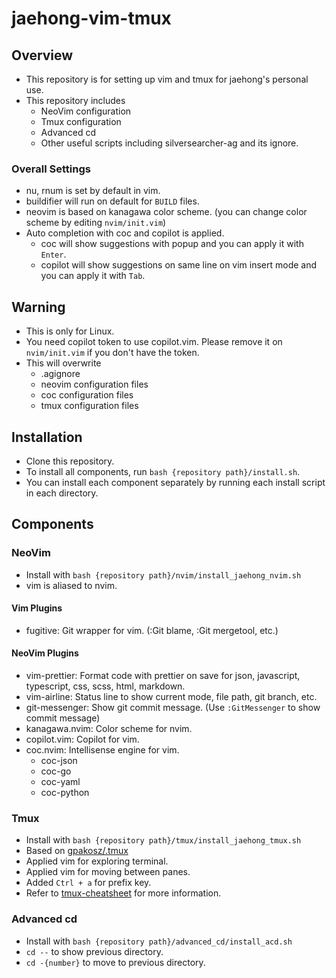 # jaehong-vim-tmux

## Overview
 - This repository is for setting up vim and tmux for jaehong's personal use.
 - This repository includes
     - NeoVim configuration
     - Tmux configuration
     - Advanced cd
     - Other useful scripts including silversearcher-ag and its ignore.

### Overall Settings
 - nu, rnum is set by default in vim.
 - buildifier will run on default for `BUILD` files.
 - neovim is based on kanagawa color scheme. (you can change color scheme by editing `nvim/init.vim`)
 - Auto completion with coc and copilot is applied.
     - coc will show suggestions with popup and you can apply it with `Enter`.
     - copilot will show suggestions on same line on vim insert mode and you can apply it with `Tab`.

## Warning
 - This is only for Linux.
 - You need copilot token to use copilot.vim. Please remove it on `nvim/init.vim` if you don't have the token.
 - This will overwrite
     - .agignore
     - neovim configuration files
     - coc configuration files
     - tmux configuration files

## Installation
 - Clone this repository.
 - To install all components, run `bash {repository path}/install.sh`.
 - You can install each component separately by running each install script in each directory.

## Components

### NeoVim
 - Install with `bash {repository path}/nvim/install_jaehong_nvim.sh`
 - vim is aliased to nvim.

#### Vim Plugins
 - fugitive: Git wrapper for vim. (:Git blame, :Git mergetool, etc.)

#### NeoVim Plugins
 - vim-prettier: Format code with prettier on save for json, javascript, typescript, css, scss, html, markdown.
 - vim-airline: Status line to show current mode, file path, git branch, etc.
 - git-messenger: Show git commit message. (Use `:GitMessenger` to show commit message)
 - kanagawa.nvim: Color scheme for nvim.
 - copilot.vim: Copilot for vim.
 - coc.nvim: Intellisense engine for vim.
     - coc-json
     - coc-go
     - coc-yaml
     - coc-python

### Tmux
 - Install with `bash {repository path}/tmux/install_jaehong_tmux.sh`
 - Based on [gpakosz/.tmux](https://github.com/gpakosz/.tmux)
 - Applied vim for exploring terminal.
 - Applied vim for moving between panes.
 - Added `Ctrl + a` for prefix key.
 - Refer to [tmux-cheatsheet](https://tmuxcheatsheet.com/) for more information.

 ### Advanced cd
  - Install with `bash {repository path}/advanced_cd/install_acd.sh`
  - `cd --` to show previous directory.
  - `cd -{number}` to move to previous directory.

